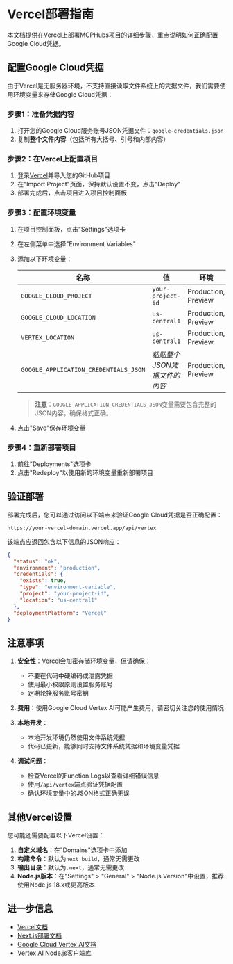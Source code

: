 # Vercel部署指南

本文档提供在Vercel上部署MCPHubs项目的详细步骤，重点说明如何正确配置Google Cloud凭据。

## 配置Google Cloud凭据

由于Vercel是无服务器环境，不支持直接读取文件系统上的凭据文件，我们需要使用环境变量来存储Google Cloud凭据：

### 步骤1：准备凭据内容

1. 打开您的Google Cloud服务账号JSON凭据文件：`google-credentials.json`
2. 复制**整个文件内容**（包括所有大括号、引号和内部内容）

### 步骤2：在Vercel上配置项目

1. 登录[Vercel](https://vercel.com)并导入您的GitHub项目
2. 在"Import Project"页面，保持默认设置不变，点击"Deploy"
3. 部署完成后，点击项目进入项目控制面板

### 步骤3：配置环境变量

1. 在项目控制面板，点击"Settings"选项卡
2. 在左侧菜单中选择"Environment Variables"
3. 添加以下环境变量：

   | 名称 | 值 | 环境 |
   |------|-----|------|
   | `GOOGLE_CLOUD_PROJECT` | `your-project-id` | Production, Preview |
   | `GOOGLE_CLOUD_LOCATION` | `us-central1` | Production, Preview |
   | `VERTEX_LOCATION` | `us-central1` | Production, Preview |
   | `GOOGLE_APPLICATION_CREDENTIALS_JSON` | *粘贴整个JSON凭据文件的内容* | Production, Preview |

   > **注意**：`GOOGLE_APPLICATION_CREDENTIALS_JSON`变量需要包含完整的JSON内容，确保格式正确。

4. 点击"Save"保存环境变量

### 步骤4：重新部署项目

1. 前往"Deployments"选项卡
2. 点击"Redeploy"以使用新的环境变量重新部署项目

## 验证部署

部署完成后，您可以通过访问以下端点来验证Google Cloud凭据是否正确配置：

```
https://your-vercel-domain.vercel.app/api/vertex
```

该端点应返回包含以下信息的JSON响应：

```json
{
  "status": "ok",
  "environment": "production",
  "credentials": {
    "exists": true,
    "type": "environment-variable",
    "project": "your-project-id",
    "location": "us-central1"
  },
  "deploymentPlatform": "Vercel"
}
```

## 注意事项

1. **安全性**：Vercel会加密存储环境变量，但请确保：
   - 不要在代码中硬编码或泄露凭据
   - 使用最小权限原则设置服务账号
   - 定期轮换服务账号密钥

2. **费用**：使用Google Cloud Vertex AI可能产生费用，请密切关注您的使用情况

3. **本地开发**：
   - 本地开发环境仍然使用文件系统凭据
   - 代码已更新，能够同时支持文件系统凭据和环境变量凭据

4. **调试问题**：
   - 检查Vercel的Function Logs以查看详细错误信息
   - 使用`/api/vertex`端点验证凭据配置
   - 确认环境变量中的JSON格式正确无误

## 其他Vercel设置

您可能还需要配置以下Vercel设置：

1. **自定义域名**：在"Domains"选项卡中添加
2. **构建命令**：默认为`next build`，通常无需更改
3. **输出目录**：默认为`.next`，通常无需更改
4. **Node.js版本**：在"Settings" > "General" > "Node.js Version"中设置，推荐使用Node.js 18.x或更高版本

## 进一步信息

- [Vercel文档](https://vercel.com/docs)
- [Next.js部署文档](https://nextjs.org/docs/deployment)
- [Google Cloud Vertex AI文档](https://cloud.google.com/vertex-ai/docs)
- [Vertex AI Node.js客户端库](https://www.npmjs.com/package/@google-cloud/vertexai) 